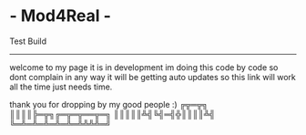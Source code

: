 # - Mod4Real -
Test Build

--------------------------------------------------------------------------------------------------------------------------------------------
welcome to my page it is in development im doing this code by code so dont complain in any way it will be getting auto updates so this link will work all the time just needs time. 

thank you for dropping by my good people :) 
╔╦═╦╗
║║║║╠═╦╗╔═╦═╦══╦═╗
║║║║║╩╣╚╣═╣╬║║║║╩╣
╚═╩═╩═╩═╩═╩═╩╩╩╩═╝
